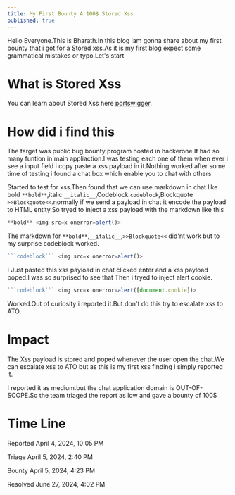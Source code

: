 ```yaml
---
title: My First Bounty A 100$ Stored Xss 
published: true
---
```


Hello Everyone.This is Bharath.In this blog iam gonna share about my first bounty that i got for a Stored xss.As it is my first blog expect some grammatical mistakes or typo.Let's start

# [](#header-1)What is Stored Xss

You can learn about Stored Xss here
[portswigger](https://portswigger.net/web-security/cross-site-scripting/stored).


# [](#header-1)How did i find this

The target was public bug bounty program hosted in hackerone.It had so many funtion in main appliaction.I was testing each one of them when ever i see a input field i copy paste a xss payload in it.Nothing worked after some time of testing i found a chat box which enable you to chat with others

Started to test for xss.Then found that we can use markdown in chat like bold `**bold**`,italic `__italic__`,Codeblock ````codeblock````,Blockquote `>>Blockquote<<`.normally if we send a payload in chat it encode the payload to HTML entity.So tryed to inject a xss payload with the markdown like this
```js
**bold** <img src=x onerror=alert()>
```
The markdown for `**bold**`,`__italic__`,`>>Blockquote<<` did'nt work but to my surprise codeblock worked.
```js
```codeblock``` <img src=x onerror=alert()>
```
I Just pasted this xss payload in chat clicked enter and a xss payload poped.I was so surprised to see that Then i tryed to inject alert cookie.
```js
```codeblock``` <img src=x onerror=alert([document.cookie])>
```
Worked.Out of curiosity i reported it.But don't do this try to escalate xss to ATO.

# [](#header-1)Impact

The Xss payload is stored and poped whenever the user open the chat.We can escalate xss to ATO but as this is my first xss finding i simply reported it.

I reported it as medium.but the chat application domain is OUT-OF-SCOPE.So the team triaged the report as low and gave a bounty of 100$

# [](#header-1)Time Line

Reported April 4, 2024, 10:05 PM

Triage April 5, 2024, 2:40 PM

Bounty April 5, 2024, 4:23 PM 

Resolved June 27, 2024, 4:02 PM
